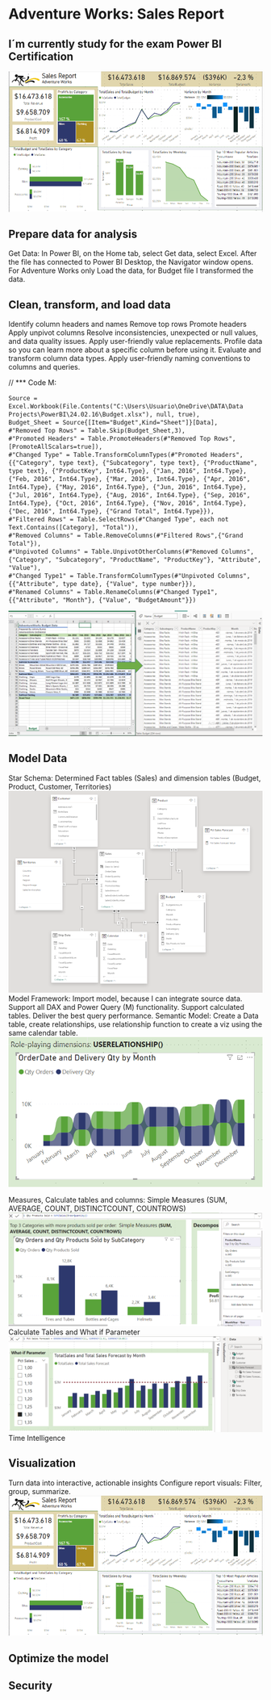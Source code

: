 # Adventure Works: Sales Report

## I´m currently study for the exam Power BI Certification

![Sales Report](image.png)

## Prepare data for analysis

Get Data: In Power BI, on the Home tab, select Get data, select Excel. After the file has connected to Power BI Desktop, the Navigator window opens. For Adventure Works only Load the data, for Budget file I transformed the data.

## Clean, transform, and load data

Identify column headers and names
Remove top rows
Promote headers
Apply unpivot columns
Resolve inconsistencies, unexpected or null values, and data quality issues.
Apply user-friendly value replacements.
Profile data so you can learn more about a specific column before using it.
Evaluate and transform column data types.
Apply user-friendly naming conventions to columns and queries.

// *** Code M:

    Source = Excel.Workbook(File.Contents("C:\Users\Usuario\OneDrive\DATA\Data Projects\PowerBI\24.02.16\Budget.xlsx"), null, true),
    Budget_Sheet = Source{[Item="Budget",Kind="Sheet"]}[Data],
    #"Removed Top Rows" = Table.Skip(Budget_Sheet,3),
    #"Promoted Headers" = Table.PromoteHeaders(#"Removed Top Rows", [PromoteAllScalars=true]),
    #"Changed Type" = Table.TransformColumnTypes(#"Promoted Headers",{{"Category", type text}, {"Subcategory", type text}, {"ProductName", type text}, {"ProductKey", Int64.Type}, {"Jan, 2016", Int64.Type}, {"Feb, 2016", Int64.Type}, {"Mar, 2016", Int64.Type}, {"Apr, 2016", Int64.Type}, {"May, 2016", Int64.Type}, {"Jun, 2016", Int64.Type}, {"Jul, 2016", Int64.Type}, {"Aug, 2016", Int64.Type}, {"Sep, 2016", Int64.Type}, {"Oct, 2016", Int64.Type}, {"Nov, 2016", Int64.Type}, {"Dec, 2016", Int64.Type}, {"Grand Total", Int64.Type}}),
    #"Filtered Rows" = Table.SelectRows(#"Changed Type", each not Text.Contains([Category], "Total")),
    #"Removed Columns" = Table.RemoveColumns(#"Filtered Rows",{"Grand Total"}),
    #"Unpivoted Columns" = Table.UnpivotOtherColumns(#"Removed Columns", {"Category", "Subcategory", "ProductName", "ProductKey"}, "Attribute", "Value"),
    #"Changed Type1" = Table.TransformColumnTypes(#"Unpivoted Columns",{{"Attribute", type date}, {"Value", type number}}),
    #"Renamed Columns" = Table.RenameColumns(#"Changed Type1",{{"Attribute", "Month"}, {"Value", "BudgetAmount"}})



![Transform Data](image-2.png)

## Model Data

Star Schema: Determined Fact tables (Sales) and dimension tables (Budget, Product, Customer, Territories)
![Star Schema](image-1.png)
Model Framework: Import model, because I can integrate source data. Support all DAX and Power Query (M) functionality. Support calculated tables. Deliver the best query performance.
Semantic Model: Create a Data table, create relationships, use relationship function to create a viz using the same calendar table.
![USERELATIONSHIP()](image-3.png)

Measures, Calculate tables and columns: Simple Measures (SUM, AVERAGE, COUNT, DISTINCTCOUNT, COUNTROWS)
![Measures](image-4.png)
Calculate Tables and What if Parameter
![Calculate Tables](image-5.png)
Time Intelligence


## Visualization
Turn data into interactive, actionable insights 
Configure report visuals: Filter, group, summarize.
![Sales Report](image.png)

## Optimize the model

## Security

